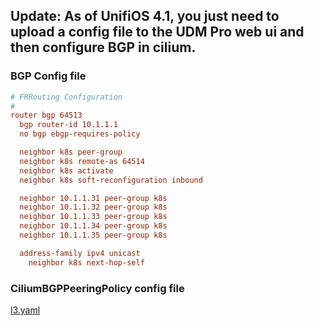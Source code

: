 ## Update: As of UnifiOS 4.1, you just need to upload a config file to the UDM Pro web ui and then configure BGP in cilium.

### BGP Config file
```conf
# FRRouting Configuration
#
router bgp 64513
  bgp router-id 10.1.1.1
  no bgp ebgp-requires-policy

  neighbor k8s peer-group
  neighbor k8s remote-as 64514
  neighbor k8s activate
  neighbor k8s soft-reconfiguration inbound

  neighbor 10.1.1.31 peer-group k8s
  neighbor 10.1.1.32 peer-group k8s
  neighbor 10.1.1.33 peer-group k8s
  neighbor 10.1.1.34 peer-group k8s
  neighbor 10.1.1.35 peer-group k8s

  address-family ipv4 unicast
    neighbor k8s next-hop-self
```
### CiliumBGPPeeringPolicy config file
[l3.yaml](./config/l3.yaml)

